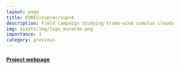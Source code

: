 ```yaml
---
layout: page
title: EUREC<sup>4</sup>A
description: Field campaign studying trade-wind cumulus clouds
img: assets/img/logo_eurec4a.png
importance: 1
category: previous
---
```


#### [Project webpage](https://eurec4a.eu/)
